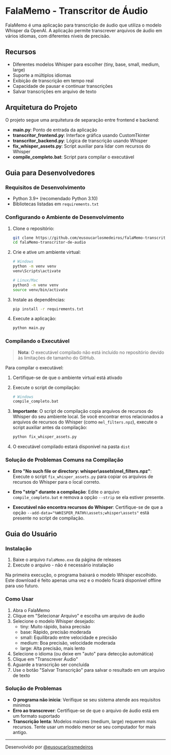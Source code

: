 # FalaMemo - Transcritor de Áudio

FalaMemo é uma aplicação para transcrição de áudio que utiliza o modelo Whisper da OpenAI. A aplicação permite transcrever arquivos de áudio em vários idiomas, com diferentes níveis de precisão.

## Recursos

- Diferentes modelos Whisper para escolher (tiny, base, small, medium, large)
- Suporte a múltiplos idiomas
- Exibição de transcrição em tempo real
- Capacidade de pausar e continuar transcrições
- Salvar transcrições em arquivo de texto

## Arquitetura do Projeto

O projeto segue uma arquitetura de separação entre frontend e backend:

- **main.py**: Ponto de entrada da aplicação
- **transcritor_frontend.py**: Interface gráfica usando CustomTkinter
- **transcritor_backend.py**: Lógica de transcrição usando Whisper
- **fix_whisper_assets.py**: Script auxiliar para lidar com recursos do Whisper
- **compile_completo.bat**: Script para compilar o executável

## Guia para Desenvolvedores

### Requisitos de Desenvolvimento

- Python 3.9+ (recomendado Python 3.10)
- Bibliotecas listadas em `requirements.txt`

### Configurando o Ambiente de Desenvolvimento

1. Clone o repositório:
   ```bash
   git clone https://github.com/eusoucarlosmedeiros/falaMemo-transcritor-de-audio.git
   cd falaMemo-transcritor-de-audio
   ```

2. Crie e ative um ambiente virtual:
   ```bash
   # Windows
   python -m venv venv
   venv\Scripts\activate
   
   # Linux/Mac
   python3 -m venv venv
   source venv/bin/activate
   ```

3. Instale as dependências:
   ```bash
   pip install -r requirements.txt
   ```

4. Execute a aplicação:
   ```bash
   python main.py
   ```

### Compilando o Executável

> **Nota**: O executável compilado não está incluído no repositório devido às limitações de tamanho do GitHub.

Para compilar o executável:

1. Certifique-se de que o ambiente virtual está ativado
2. Execute o script de compilação:
   ```bash
   # Windows
   compile_completo.bat
   ```

3. **Importante**: O script de compilação copia arquivos de recursos do Whisper do seu ambiente local. Se você encontrar erros relacionados a arquivos de recursos do Whisper (como `mel_filters.npz`), execute o script auxiliar antes da compilação:
   ```bash
   python fix_whisper_assets.py
   ```

4. O executável compilado estará disponível na pasta `dist`

### Solução de Problemas Comuns na Compilação

- **Erro "No such file or directory: whisper\assets\mel_filters.npz"**: Execute o script `fix_whisper_assets.py` para copiar os arquivos de recursos do Whisper para o local correto.

- **Erro "strip" durante a compilação**: Edite o arquivo `compile_completo.bat` e remova a opção `--strip` se ela estiver presente.

- **Executável não encontra recursos do Whisper**: Certifique-se de que a opção `--add-data="%WHISPER_PATH%\assets;whisper\assets"` está presente no script de compilação.

## Guia do Usuário

### Instalação

1. Baixe o arquivo `FalaMemo.exe` da página de releases
2. Execute o arquivo - não é necessário instalação

Na primeira execução, o programa baixará o modelo Whisper escolhido. Este download é feito apenas uma vez e o modelo ficará disponível offline para uso futuro.

### Como Usar

1. Abra o FalaMemo
2. Clique em "Selecionar Arquivo" e escolha um arquivo de áudio
3. Selecione o modelo Whisper desejado:
   - tiny: Muito rápido, baixa precisão
   - base: Rápido, precisão moderada
   - small: Equilibrado entre velocidade e precisão
   - medium: Boa precisão, velocidade moderada
   - large: Alta precisão, mais lento
4. Selecione o idioma (ou deixe em "auto" para detecção automática)
5. Clique em "Transcrever Áudio"
6. Aguarde a transcrição ser concluída
7. Use o botão "Salvar Transcrição" para salvar o resultado em um arquivo de texto

### Solução de Problemas

- **O programa não inicia**: Verifique se seu sistema atende aos requisitos mínimos
- **Erro ao transcrever**: Certifique-se de que o arquivo de áudio está em um formato suportado
- **Transcrição lenta**: Modelos maiores (medium, large) requerem mais recursos. Tente usar um modelo menor se seu computador for mais antigo.

---

Desenvolvido por [@eusoucarlosmedeiros](https://www.instagram.com/eusoucarlosmedeiros/)
